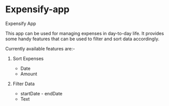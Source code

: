 # Expensify-app
Expensify App 

This app can be used for managing expenses in day-to-day life. It provides some handy features that can be used to filter and sort data accordingly.

Currently available features are:-
1) Sort Expenses
    * Date
    * Amount

2) Filter Data
    * startDate - endDate
    * Text 
